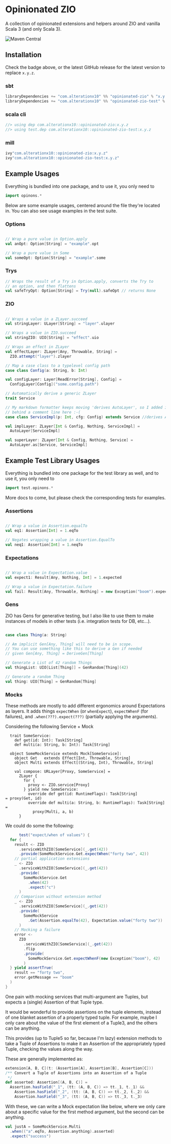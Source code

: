 # Opinionated ZIO

A collection of opinionated extensions and helpers around ZIO and vanilla
Scala 3 (and only Scala 3).

![Maven Central](https://img.shields.io/maven-central/v/com.alterationx10/opinionated-zio_3)

## Installation

Check the badge above, or the latest GitHub release for the latest version
to replace `x.y.z`.

### sbt

```scala
libraryDependencies += "com.alterationx10" %% "opinionated-zio" % "x.y.z"
libraryDependencies += "com.alterationx10" %% "opinionated-zio-test" % "x.y.z" % Test
```

### scala cli

```scala
//> using dep com.alterationx10::opinionated-zio:x.y.z
//> using test.dep com.alterationx10::opinionated-zio-test:x.y.z
```

### mill

```scala
ivy"com.alterationx10::opinionated-zio:x.y.z"
ivy"com.alterationx10::opinionated-zio-test:x.y.z"
```

## Example Usages

Everything is bundled into one package, and to use it, you only need to

```scala
import opinons.*
```

Below are some example usages, centered around the file they're located in.
You can also see usage examples in the test suite.

### Options

```scala

// Wrap a pure value in Option.apply
val anOpt: Option[String] = "example".opt

// Wrap a pure value in Some
val someOpt: Option[String] = "example".some

```

### Trys

```scala
// Wraps the result of a Try in Option.apply, converts the Try to 
// an option, and then flattens
val safeTryOpt: Option[String] = Try(null).safeOpt // returns None
```

### ZIO

```scala

// Wraps a value in a ZLayer.succeed
val stringLayer: ULayer[String] = "layer".ulayer

// Wraps a value in ZIO.succeed
val stringZIO: UIO[String] = "effect".uio

// Wraps an effect in ZLayer
val effectLayer: ZLayer[Any, Throwable, String] =
  ZIO.attempt("layer").zlayer

// Map a case class to a typelevel config path
case class Config(a: String, b: Int)

val configLayer: Layer[ReadError[String], Config] =
  ConfigLayer[Config]("some.config.path")

// Automatically derive a generic ZLayer
trait Service

// My markdown formatter keeps moving 'derives AutoLayer', so I added it 
// behind a comment line here :-(
case class ServiceImpl(p: Int, cfg: Config) extends Service //derives AutoLayer

val implLayer: ZLayer[Int & Config, Nothing, ServiceImpl] =
  AutoLayer[ServiceImpl]

val superLayer: ZLayer[Int & Config, Nothing, Service] =
  AutoLayer.as[Service, ServiceImpl]


```

## Example Test Library Usages

Everything is bundled into one package for the test library as well, and to use
it, you only need to

```scala
import test.opinons.*
```

More docs to come, but please check the corresponding tests for examples.

### Assertions

```scala

// Wrap a value in Assertion.equalTo
val eq1: Assertion[Int] = 1.eqTo

// Negates wrapping a value in Assertion.EqualTo
val neq1: Assertion[Int] = 1.neqTo

```

### Expectations

```scala

// Wrap a value in Expectation.value
val expect1: Result[Any, Nothing, Int] = 1.expected

// Wrap a value in Expectation.failure
val fail: Result[Any, Throwable, Nothing] = new Exception("boom").expectedF


```

### Gens

ZIO has Gens for generative testing, but I also like to use them to make
instances of models in other tests (i.e. integration tests for DB, etc...).

```scala

case class Thing(a: String)

// Am implicit Gen[Any, Thing] will need to be in scope.
// You can use something like this to derive a Gen if needed
// given Gen[Any, Thing] = DeriveGen[Thing]

// Generate a List of 42 random Things
val thingList: UIO[List[Thing]] = GenRandom[Thing](42)

// Generate a random Thing
val thing: UIO[Thing] = GenRandom[Thing]

```

### Mocks

These methods are mostly to add different ergonomics around Expectations as
layers. It adds things `expectWhen` (or `whenExpect`), `expectWhenF` (for
failures), and `.when(???).expect(???)` (partially applying the arguments).

Considering the following Service + Mock

```
  trait SomeService:
    def get(id: Int): Task[String]
    def multi(a: String, b: Int): Task[String]

  object SomeMockService extends Mock[SomeService]:
    object Get   extends Effect[Int, Throwable, String]
    object Multi extends Effect[(String, Int), Throwable, String]

    val compose: URLayer[Proxy, SomeService] =
      ZLayer {
        for {
          proxy <- ZIO.service[Proxy]
        } yield new SomeService:
          override def get(id: RuntimeFlags): Task[String]             = proxy(Get, id)
          override def multi(a: String, b: RuntimeFlags): Task[String] =
            proxy(Multi, a, b)
      }
```

We could do some the following:

```scala
      test("expect/when of values") {
  for {
    result <- ZIO
      .serviceWithZIO[SomeService](_.get(42))
      .provide(SomeMockService.Get.expectWhen("forty two", 42))
    // partial application extensions
    _ <- ZIO
      .serviceWithZIO[SomeService](_.get(42))
      .provide(
        SomeMockService.Get
          .when(42)
          .expect("c")
      )
    // Comparison without extension method
    _ <- ZIO
      .serviceWithZIO[SomeService](_.get(42))
      .provide(
        SomeMockService
          .Get(Assertion.equalTo(42), Expectation.value("forty two"))
      )
    // Mocking a failure
    error <-
      ZIO
        .serviceWithZIO[SomeService](_.get(42))
        .flip
        .provide(
          SomeMockService.Get.expectWhenF(new Exception("boom"), 42)
        )
  } yield assertTrue(
    result == "forty two",
    error.getMessage == "boom"
  )
}
```

One pain with mocking services that multi-argument are Tuples, but expects
a (single) Assertion of that Tuple type.

It would be wonderful to provide assertions on the tuple elements, instead of
one blanket assertion of a properly typed tuple. For example, maybe I only care
about the value of the first element of a Tuple3, and the others can be
anything.

This provides (up to Tuple5 so far, because I'm lazy) extension methods to
take a Tuple of Assertions to make it an Assertion of the appropriately
typed Tuple, checking the values along the way.

These are generally implemented as:

```scala
extension[A, B, C](t: (Assertion[A], Assertion[B], Assertion[C]))
/** Convert a Tuple of Assertions into an Assertion of a Tuple
 */
def asserted: Assertion[(A, B, C)] =
  Assertion.hasField("_1", (tt: (A, B, C)) => tt._1, t._1) &&
    Assertion.hasField("_2", (tt: (A, B, C)) => tt._2, t._2) &&
    Assertion.hasField("_3", (tt: (A, B, C)) => tt._3, t._3)
```

With these, we can write a Mock expectation like below, where we only care
about a specific value for the first method argument, but the second can be
anything.

```scala
val justA = SomeMockService.Multi
  .when(("a".eqTo, Assertion.anything).asserted)
  .expect("success")
```